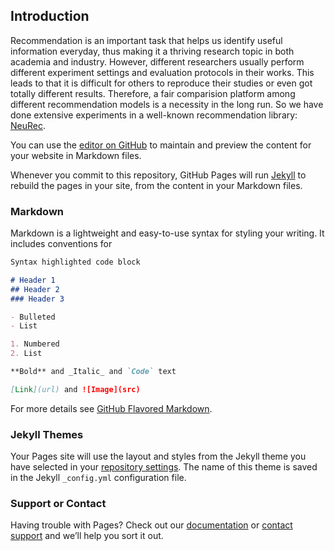 ## Introduction

Recommendation is an important task that helps us identify useful information everyday, thus making it a thriving research topic in both academia and industry. However, different researchers usually perform different experiment settings and evaluation protocols in their works. This leads to that it is difficult for others to reproduce their studies or even got totally different results. Therefore, a fair comparision platform among different recommendation models is a necessity in the long run. So we have done extensive experiments in a well-known recommendation library: [NeuRec](https://github.com/wubinzzu/NeuRec).

You can use the [editor on GitHub](https://github.com/YangZhengyi98/Exposure-aware-Recommendation-Benchmark/edit/gh-pages/index.md) to maintain and preview the content for your website in Markdown files.

Whenever you commit to this repository, GitHub Pages will run [Jekyll](https://jekyllrb.com/) to rebuild the pages in your site, from the content in your Markdown files.

### Markdown

Markdown is a lightweight and easy-to-use syntax for styling your writing. It includes conventions for

```markdown
Syntax highlighted code block

# Header 1
## Header 2
### Header 3

- Bulleted
- List

1. Numbered
2. List

**Bold** and _Italic_ and `Code` text

[Link](url) and ![Image](src)
```

For more details see [GitHub Flavored Markdown](https://guides.github.com/features/mastering-markdown/).

### Jekyll Themes

Your Pages site will use the layout and styles from the Jekyll theme you have selected in your [repository settings](https://github.com/YangZhengyi98/Exposure-aware-Recommendation-Benchmark/settings/pages). The name of this theme is saved in the Jekyll `_config.yml` configuration file.

### Support or Contact

Having trouble with Pages? Check out our [documentation](https://docs.github.com/categories/github-pages-basics/) or [contact support](https://support.github.com/contact) and we’ll help you sort it out.
